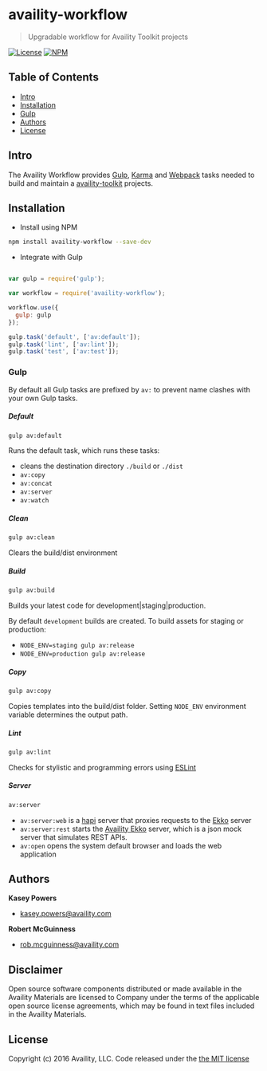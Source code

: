# availity-workflow

> Upgradable workflow for Availity Toolkit projects

[![License](https://img.shields.io/badge/license-MIT-blue.svg?style=flat-square&label=license)](http://opensource.org/licenses/MIT)
[![NPM](http://img.shields.io/npm/v/availity-workflow.svg?style=flat-square&label=npm)](https://npmjs.org/package/availity-workflow)

## Table of Contents
* [Intro](#intro)
* [Installation](#installation)
* [Gulp](#gulp-commands)
* [Authors](#authors)
* [License](#license)

## Intro

The Availity Workflow provides [Gulp](http://gulpjs.com), [Karma](http://karma-runner.github.io/) and [Webpack](https://webpack.github.io/) tasks needed to build and maintain a [availity-toolkit](https://github.com/Availity/availity-toolkit) projects.

## Installation

- Install using NPM

```bash
npm install availity-workflow --save-dev
```

- Integrate with Gulp

```javascript

var gulp = require('gulp');

var workflow = require('availity-workflow');

workflow.use({
  gulp: gulp
});

gulp.task('default', ['av:default']);
gulp.task('lint', ['av:lint']);
gulp.task('test', ['av:test']);

```

### Gulp

By default all Gulp tasks are prefixed by `av:` to prevent name clashes with your own Gulp tasks.

##### Default

```bash
gulp av:default
```

Runs the default task, which runs these tasks:

* cleans the destination directory `./build` or `./dist`
* `av:copy `
* `av:concat`
* `av:server`
* `av:watch`

##### Clean

```sh
gulp av:clean
```

Clears the build/dist environment

##### Build

```sh
gulp av:build
```

Builds your latest code for development|staging|production.

By default `development` builds are created.  To build assets for staging or production:

* `NODE_ENV=staging gulp av:release`
* `NODE_ENV=production gulp av:release`

##### Copy

```sh
gulp av:copy
```

Copies templates into the build/dist folder.  Setting `NODE_ENV` environment variable determines the output path.


##### Lint

```sh
gulp av:lint
```

Checks for stylistic and programming errors using [ESLint](http://eslint.org/)

##### Server

```sh
av:server
```

* `av:server:web` is a [hapi](http://hapijs.com/) server that proxies requests to the [Ekko](https://github.com/Availity/availity-ekko) server
* `av:server:rest` starts the [Availity Ekko]((https://github.com/Availity/availity-ekko)) server, which is a json mock server that simulates REST APIs.
* `av:open` opens the system default browser and loads the web application


## Authors

**Kasey Powers**
+ [kasey.powers@availity.com](Kasey.Powers@availity.com)

**Robert McGuinness**
+ [rob.mcguinness@availity.com](Kasey.Powers@availity.com)


## Disclaimer

Open source software components distributed or made available in the Availity Materials are licensed to Company under the terms of the applicable open source license agreements, which may be found in text files included in the Availity Materials.


## License

Copyright (c) 2016 Availity, LLC. Code released under the [the MIT license](LICENSE)
